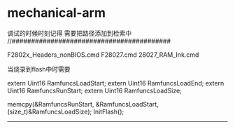# mechanical-arm

调试的时候时刻记得 需要把路径添加到检索中
//#########################################

F2802x_Headers_nonBIOS.cmd
F28027.cmd
28027_RAM_Ink.cmd

当烧录到flash中时需要

extern Uint16 RamfuncsLoadStart;
extern Uint16 RamfuncsLoadEnd;
extern Uint16 RamfuncsRunStart;
extern Uint16 RamfuncsLoadSize;

 memcpy(&RamfuncsRunStart, &RamfuncsLoadStart, (size_t)&RamfuncsLoadSize);
       InitFlash();


****************************************************************
